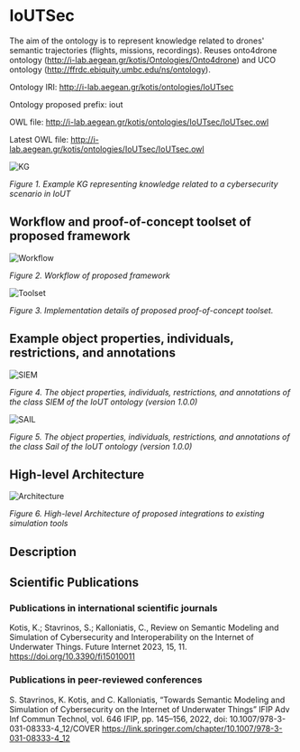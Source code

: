 # IoUTSec
The aim of the ontology is to represent knowledge related to drones' semantic trajectories (flights, missions, recordings). Reuses onto4drone ontology (http://i-lab.aegean.gr/kotis/Ontologies/Onto4drone) and UCO ontology (http://ffrdc.ebiquity.umbc.edu/ns/ontology).

Ontology IRI: http://i-lab.aegean.gr/kotis/ontologies/IoUTsec

Ontology proposed prefix: iout

OWL file: http://i-lab.aegean.gr/kotis/ontologies/IoUTsec/IoUTsec.owl

Latest OWL file: http://i-lab.aegean.gr/kotis/ontologies/IoUTsec/IoUTsec.owl

![KG](https://github.com/StavrosCaptain/IoUTSec/blob/main/Images/classes_properties_with_relationships.png)

_Figure 1. Example KG representing knowledge related to a cybersecurity scenario in IoUT_

## **Workflow and proof-of-concept toolset of proposed framework**

![Workflow](https://github.com/StavrosCaptain/IoUTSec/blob/main/Images/workflow.png)

_Figure 2. Workflow of proposed framework_

![Toolset](https://github.com/StavrosCaptain/IoUTSec/blob/main/Images/proof-of-concept%20implementation%20toolset.png)

_Figure 3. Implementation details of proposed proof-of-concept toolset._

## **Example object properties, individuals, restrictions, and annotations**

![SIEM](https://github.com/StavrosCaptain/IoUTSec/blob/main/Images/siem%20protege.png)

_Figure 4. The object properties, individuals, restrictions, and annotations of the class SIEM of the IoUT ontology (version 1.0.0)_

![SAIL](https://github.com/StavrosCaptain/IoUTSec/blob/main/Images/sail%20protege.png)

_Figure 5. The object properties, individuals, restrictions, and annotations of the class Sail of the IoUT ontology (version 1.0.0)_

## **High-level Architecture**
![Architecture](https://github.com/StavrosCaptain/IoUTSec/blob/main/Images/High-level%20architecture.png)

_Figure 6. High-level Architecture of proposed integrations to existing simulation tools_

## **Description**

## **Scientific Publications**
### **Publications in international scientific journals**
Kotis, K.; Stavrinos, S.; Kalloniatis, C., Review on Semantic Modeling and 
Simulation of Cybersecurity and Interoperability on the Internet of Underwater Things. 
Future Internet 2023, 15, 11. https://doi.org/10.3390/fi15010011 

### **Publications in peer-reviewed conferences**
S. Stavrinos, K. Kotis, and C. Kalloniatis, “Towards Semantic Modeling and Simulation 
of Cybersecurity on the Internet of Underwater Things” IFIP Adv Inf Commun Technol, 
vol. 646 IFIP, pp. 145–156, 2022, doi: 10.1007/978-3-031-08333-4_12/COVER
https://link.springer.com/chapter/10.1007/978-3-031-08333-4_12
